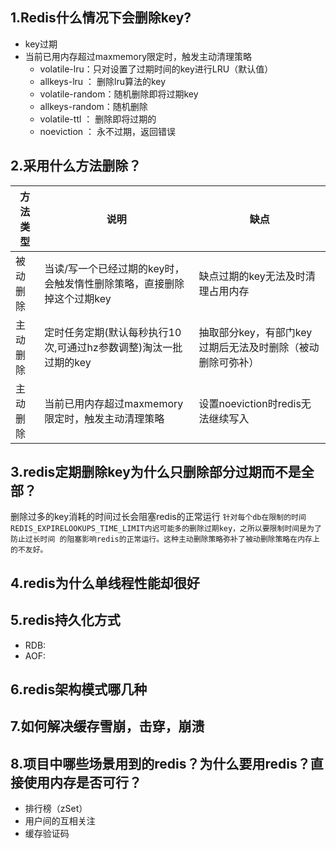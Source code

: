## 1.Redis什么情况下会删除key? 
-   key过期
-   当前已用内存超过maxmemory限定时，触发主动清理策略
    -   volatile-lru：只对设置了过期时间的key进行LRU（默认值）
    -   allkeys-lru ： 删除lru算法的key
    -   volatile-random：随机删除即将过期key
    -   allkeys-random：随机删除
    -   volatile-ttl ： 删除即将过期的
    -   noeviction ： 永不过期，返回错误 
    
## 2.采用什么方法删除？
| 方法类型  | 说明 | 缺点 |
|  ----   | ---- | ---- |
| 被动删除  | 当读/写一个已经过期的key时，会触发惰性删除策略，直接删除掉这个过期key | 缺点过期的key无法及时清理占用内存 |
| 主动删除  | 定时任务定期(默认每秒执行10次,可通过hz参数调整)淘汰一批过期的key    | 抽取部分key，有部门key过期后无法及时删除（被动删除可弥补）|
| 主动删除  | 当前已用内存超过maxmemory限定时，触发主动清理策略                | 设置noeviction时redis无法继续写入 |

## 3.redis定期删除key为什么只删除部分过期而不是全部？

删除过多的key消耗的时间过长会阻塞redis的正常运行
``
针对每个db在限制的时间REDIS_EXPIRELOOKUPS_TIME_LIMIT内迟可能多的删除过期key，之所以要限制时间是为了防止过长时间 的阻塞影响redis的正常运行。这种主动删除策略弥补了被动删除策略在内存上的不友好。
``

## 4.redis为什么单线程性能却很好

## 5.redis持久化方式
-   RDB:
-   AOF:

## 6.redis架构模式哪几种

## 7.如何解决缓存雪崩，击穿，崩溃

## 8.项目中哪些场景用到的redis？为什么要用redis？直接使用内存是否可行？
-   排行榜（zSet）
-   用户间的互相关注
-   缓存验证码
  